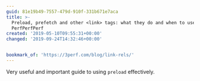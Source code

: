```yaml
---
guid: 81e19b49-7557-479d-910f-331b671e7aca
title: >-
  Preload, prefetch and other <link> tags: what they do and when to use them ·
  PerfPerfPerf
created: '2019-05-10T09:55:31+00:00'
changed: '2019-09-24T14:32:46+00:00'


bookmark_of: 'https://3perf.com/blog/link-rels/'
---
```


Very useful and important guide to using `preload` effectively. 
